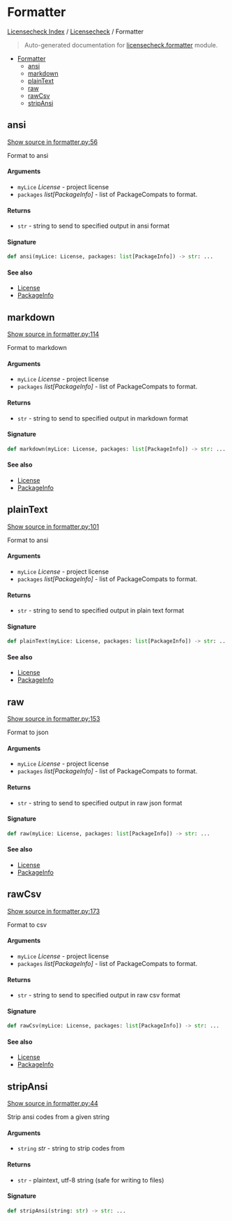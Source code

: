 # Formatter

[Licensecheck Index](../README.md#licensecheck-index) /
[Licensecheck](./index.md#licensecheck) /
Formatter

> Auto-generated documentation for [licensecheck.formatter](../../../licensecheck/formatter.py) module.

- [Formatter](#formatter)
  - [ansi](#ansi)
  - [markdown](#markdown)
  - [plainText](#plaintext)
  - [raw](#raw)
  - [rawCsv](#rawcsv)
  - [stripAnsi](#stripansi)

## ansi

[Show source in formatter.py:56](../../../licensecheck/formatter.py#L56)

Format to ansi

#### Arguments

- `myLice` *License* - project license
- `packages` *list[PackageInfo]* - list of PackageCompats to format.

#### Returns

- `str` - string to send to specified output in ansi format

#### Signature

```python
def ansi(myLice: License, packages: list[PackageInfo]) -> str: ...
```

#### See also

- [License](./types.md#license)
- [PackageInfo](./types.md#packageinfo)



## markdown

[Show source in formatter.py:114](../../../licensecheck/formatter.py#L114)

Format to markdown

#### Arguments

- `myLice` *License* - project license
- `packages` *list[PackageInfo]* - list of PackageCompats to format.

#### Returns

- `str` - string to send to specified output in markdown format

#### Signature

```python
def markdown(myLice: License, packages: list[PackageInfo]) -> str: ...
```

#### See also

- [License](./types.md#license)
- [PackageInfo](./types.md#packageinfo)



## plainText

[Show source in formatter.py:101](../../../licensecheck/formatter.py#L101)

Format to ansi

#### Arguments

- `myLice` *License* - project license
- `packages` *list[PackageInfo]* - list of PackageCompats to format.

#### Returns

- `str` - string to send to specified output in plain text format

#### Signature

```python
def plainText(myLice: License, packages: list[PackageInfo]) -> str: ...
```

#### See also

- [License](./types.md#license)
- [PackageInfo](./types.md#packageinfo)



## raw

[Show source in formatter.py:153](../../../licensecheck/formatter.py#L153)

Format to json

#### Arguments

- `myLice` *License* - project license
- `packages` *list[PackageInfo]* - list of PackageCompats to format.

#### Returns

- `str` - string to send to specified output in raw json format

#### Signature

```python
def raw(myLice: License, packages: list[PackageInfo]) -> str: ...
```

#### See also

- [License](./types.md#license)
- [PackageInfo](./types.md#packageinfo)



## rawCsv

[Show source in formatter.py:173](../../../licensecheck/formatter.py#L173)

Format to csv

#### Arguments

- `myLice` *License* - project license
- `packages` *list[PackageInfo]* - list of PackageCompats to format.

#### Returns

- `str` - string to send to specified output in raw csv format

#### Signature

```python
def rawCsv(myLice: License, packages: list[PackageInfo]) -> str: ...
```

#### See also

- [License](./types.md#license)
- [PackageInfo](./types.md#packageinfo)



## stripAnsi

[Show source in formatter.py:44](../../../licensecheck/formatter.py#L44)

Strip ansi codes from a given string

#### Arguments

- `string` *str* - string to strip codes from

#### Returns

- `str` - plaintext, utf-8 string (safe for writing to files)

#### Signature

```python
def stripAnsi(string: str) -> str: ...
```